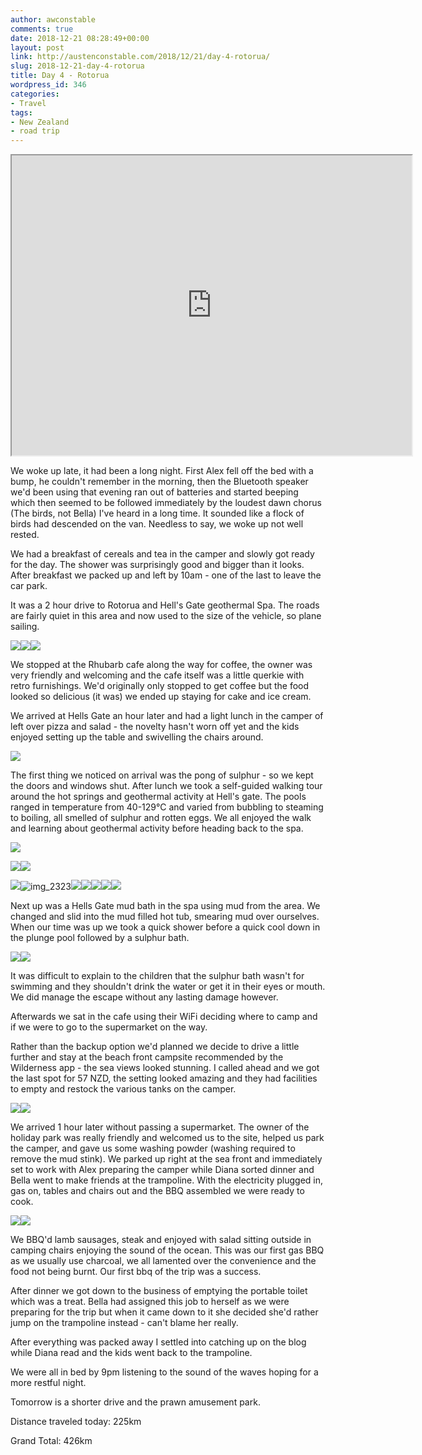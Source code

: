 ```yaml
---
author: awconstable
comments: true
date: 2018-12-21 08:28:49+00:00
layout: post
link: http://austenconstable.com/2018/12/21/day-4-rotorua/
slug: 2018-12-21-day-4-rotorua
title: Day 4 - Rotorua
wordpress_id: 346
categories:
- Travel
tags:
- New Zealand
- road trip
---
```


<iframe src="https://www.google.com/maps/d/embed?mid=12BriGm8oTYtzXYEFKVS0GX9DueWRF3qk&w=640&h=480" width="640" height="480"></iframe>

We woke up late, it had been a long night. First Alex fell off the bed with a bump, he couldn't remember in the morning, then the Bluetooth speaker we'd been using that evening ran out of batteries and started beeping which then seemed to be followed immediately by the loudest dawn chorus (The birds, not Bella) I've heard in a long time. It sounded like a flock of birds had descended on the van. Needless to say, we woke up not well rested.

We had a breakfast of cereals and tea in the camper and slowly got ready for the day. The shower was surprisingly good and bigger than it looks. After breakfast we packed up and left by 10am - one of the last to leave the car park.

It was a 2 hour drive to Rotorua and Hell's Gate geothermal Spa. The roads are fairly quiet in this area and now used to the size of the vehicle, so plane sailing.

![](../../../images/2018/12/img_9831.jpg)![](../../../images/2018/12/img_9839.jpg)![](../../../images/2018/12/img_9840.jpg)

We stopped at the Rhubarb cafe along the way for coffee, the owner was very friendly and welcoming and the cafe itself was a little querkie with retro furnishings. We'd originally only stopped to get coffee but the food looked so delicious (it was) we ended up staying for cake and ice cream.

We arrived at Hells Gate an hour later and had a light lunch in the camper of left over pizza and salad - the novelty hasn't worn off yet and the kids enjoyed setting up the table and swivelling the chairs around.

![](../../../images/2018/12/img_2311.jpg)

The first thing we noticed on arrival was the pong of sulphur - so we kept the doors and windows shut. After lunch we took a self-guided walking tour around the hot springs and geothermal activity at Hell's gate. The pools ranged in temperature from 40-129°C and varied from bubbling to steaming to boiling, all smelled of sulphur and rotten eggs. We all enjoyed the walk and learning about geothermal activity before heading back to the spa.

![](../../../images/2018/12/img_9842.jpg)

![](../../../images/2018/12/img_9841.jpg)![](../../../images/2018/12/img_9845.jpg)

![](../../../images/2018/12/img_2320.jpg)![img_2323](../../../images/2018/12/img_2323.jpg?w=1536)![](../../../images/2018/12/img_2330.jpg)![](../../../images/2018/12/img_2331.jpg)![](../../../images/2018/12/img_2332.jpg)![](../../../images/2018/12/img_2335.jpg)![](../../../images/2018/12/img_2339.jpg)

Next up was a Hells Gate mud bath in the spa using mud from the area. We changed and slid into the mud filled hot tub, smearing mud over ourselves. When our time was up we took a quick shower before a quick cool down in the plunge pool followed by a sulphur bath.

![](../../../images/2018/12/img_9875.jpg)![](../../../images/2018/12/img_9883.jpg)

It was difficult to explain to the children that the sulphur bath wasn't for swimming and they shouldn't drink the water or get it in their eyes or mouth. We did manage the escape without any lasting damage however.

Afterwards we sat in the cafe using their WiFi deciding where to camp and if we were to go to the supermarket on the way.

Rather than the backup option we'd planned we decide to drive a little further and stay at the beach front campsite recommended by the Wilderness app - the sea views looked stunning. I called ahead and we got the last spot for 57 NZD, the setting looked amazing and they had facilities to empty and restock the various tanks on the camper.

![](../../../images/2018/12/img_9885.jpg)![](../../../images/2018/12/img_9886.jpg)

We arrived 1 hour later without passing a supermarket. The owner of the holiday park was really friendly and welcomed us to the site, helped us park the camper, and gave us some washing powder (washing required to remove the mud stink). We parked up right at the sea front and immediately set to work with Alex preparing the camper while Diana sorted dinner and Bella went to make friends at the trampoline. With the electricity plugged in, gas on, tables and chairs out and the BBQ assembled we were ready to cook.

![](../../../images/2018/12/img_9888.jpg)![](../../../images/2018/12/img_9891.jpg)

We BBQ'd lamb sausages, steak and enjoyed with salad sitting outside in camping chairs enjoying the sound of the ocean. This was our first gas BBQ as we usually use charcoal, we all lamented over the convenience and the food not being burnt. Our first bbq of the trip was a success.

After dinner we got down to the business of emptying the portable toilet which was a treat. Bella had assigned this job to herself as we were preparing for the trip but when it came down to it she decided she'd rather jump on the trampoline instead - can't blame her really.

After everything was packed away I settled into catching up on the blog while Diana read and the kids went back to the trampoline.

We were all in bed by 9pm listening to the sound of the waves hoping for a more restful night.

Tomorrow is a shorter drive and the prawn amusement park.

Distance traveled today: 225km

Grand Total: 426km
